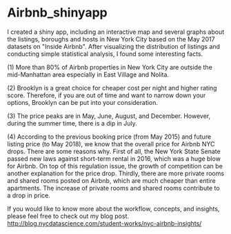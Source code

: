# Airbnb_shinyapp
I created a shiny app, including an interactive map and several graphs about the listings, boroughs and hosts in New York City based on the May 2017 datasets on "Inside Airbnb". After visualizing the distribution of listings and conducting simple statistical analysis, I found some interesting facts.

(1) More than 80% of Airbnb properties in New York City are outside the mid-Manhattan area especially in East Village and Nolita.

(2) Brooklyn is a great choice for cheaper cost per night and higher rating score. Therefore, if you are out of time and want to narrow down your options, Brooklyn can be put into your consideration.

(3) The price peaks are in May, June, August, and December. However, during the summer time, there is a dip in July.

(4) According to the previous booking price (from May 2015) and future listing price (to May 2018), we know that the overall price for Airbnb NYC drops. There are some reasons why. First of all, the New York State Senate passed new laws against short-term rental in 2016, which was a huge blow for Airbnb. On top of this regulation issue, the growth of competition can be another explanation for the price drop. Thirdly, there are more private rooms and shared rooms posted on Airbnb, which are much cheaper than entire apartments. The increase of private rooms and shared rooms contribute to a drop in price.

If you would like to know more about the workflow, concepts, and insights, please feel free to check out my blog post. http://blog.nycdatascience.com/student-works/nyc-airbnb-insights/
